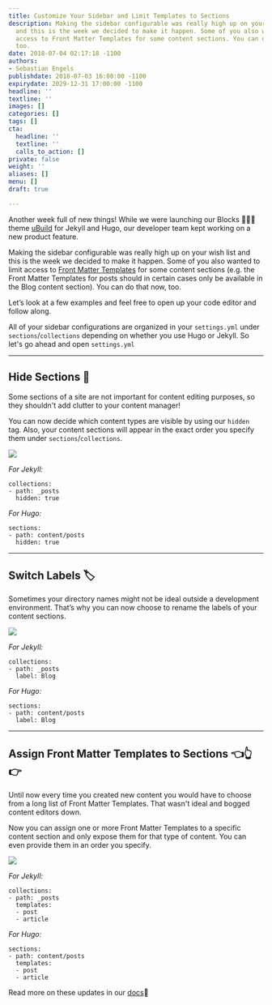 ```yaml
---
title: Customize Your Sidebar and Limit Templates to Sections
description: Making the sidebar configurable was really high up on your wish list
  and this is the week we decided to make it happen. Some of you also wanted to limit
  access to Front Matter Templates for some content sections. You can do that now,
  too.
date: 2018-07-04 02:17:18 -1100
authors:
- Sebastian Engels
publishdate: 2018-07-03 16:00:00 -1100
expirydate: 2029-12-31 17:00:00 -1100
headline: ''
textline: ''
images: []
categories: []
tags: []
cta:
  headline: ''
  textline: ''
  calls_to_action: []
private: false
weight: ''
aliases: []
menu: []
draft: true

---
```

Another week full of new things! While we were launching our Blocks 🔲🔲🔲 theme [uBuild](https://forestry.io/blog/ubuild-a-new-theme-for-static-sites-using-blocks/) for Jekyll and Hugo, our developer team kept working on a new product feature.

Making the sidebar configurable was really high up on your wish list and this is the week we decided to make it happen. Some of you also wanted to limit access to [Front Matter Templates](https://forestry.io/docs/settings/front-matter-templates/) for some content sections (e.g. the Front Matter Templates for posts should in certain cases only be available in the Blog content section). You can do that now, too.

Let’s look at a few examples and feel free to open up your code editor and follow along.

All of your sidebar configurations are organized in your `settings.yml` under `sections`/`collections` depending on whether you use Hugo or Jekyll. So let's go ahead and open `settings.yml`

***

## Hide Sections 🙈

Some sections of a site are not important for content editing purposes, so they shouldn't add clutter to your content manager!

You can now decide which content types are visible by using our `hidden` tag. Also, your content sections will appear in the exact order you specify them under `sections`/`collections`.

![](/uploads/2018/07/remove-content-type.gif)

_For Jekyll:_

    collections:
    - path: _posts
      hidden: true

_For Hugo:_

    sections:
    - path: content/posts
      hidden: true

***

## Switch Labels 🏷️

Sometimes your directory names might not be ideal outside a development environment. That’s why you can now choose to rename the labels of your content sections.

![](/uploads/2018/07/switch-label.gif)

_For Jekyll:_

    collections:
    - path: _posts
      label: Blog

_For Hugo:_

    sections:
    - path: content/posts
      label: Blog

***

## Assign Front Matter Templates to Sections  👈👆👉

Until now every time you created new content you would have to choose from a long list of Front Matter Templates. That wasn't ideal and bogged content editors down.

Now you can assign one or more Front Matter Templates to a specific content section and only expose them for that type of content. You can even provide them in an order you specify.

![](/uploads/2018/07/create-posts.gif)

_For Jekyll:_

    collections:
    - path: _posts
      templates:
      - post
      - article

_For Hugo:_

    sections:
    - path: content/posts
      templates:
      - post
      - article

Read more on these updates in our [docs](https://forestry.io/docs/settings/config-files#section-collection-options)📖